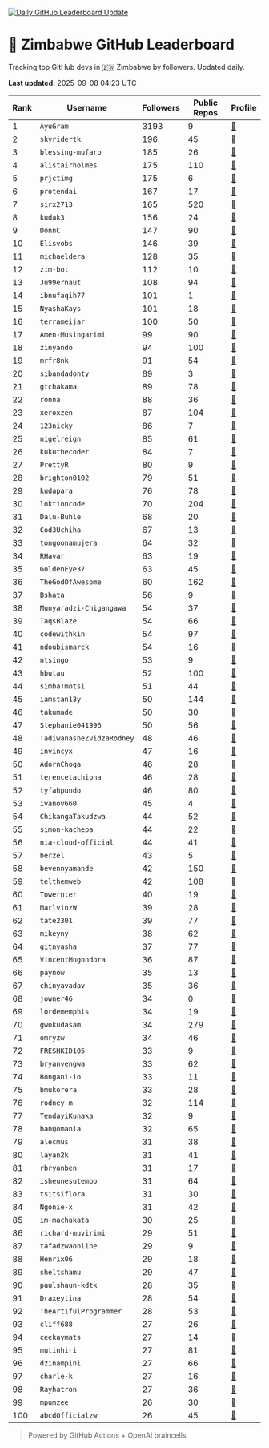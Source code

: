 [![Daily GitHub Leaderboard Update](https://github.com/bevennyamande/zim_leaderboard/actions/workflows/leaderboard.yml/badge.svg)](https://github.com/bevennyamande/zim_leaderboard/actions/workflows/leaderboard.yml)

# 🦍 Zimbabwe GitHub Leaderboard

Tracking top GitHub devs in 🇿🇼 Zimbabwe by followers. Updated daily.

<!-- START LEADERBOARD -->
**Last updated:** 2025-09-08 04:23 UTC  

| Rank | Username | Followers | Public Repos | Profile |
|------|----------|-----------|--------------|---------|
| 1 | `AyuGram` | 3193 | 9 | [🔗](https://github.com/AyuGram) |
| 2 | `skyridertk` | 196 | 45 | [🔗](https://github.com/skyridertk) |
| 3 | `blessing-mufaro` | 185 | 26 | [🔗](https://github.com/blessing-mufaro) |
| 4 | `alistairholmes` | 175 | 110 | [🔗](https://github.com/alistairholmes) |
| 5 | `prjctimg` | 175 | 6 | [🔗](https://github.com/prjctimg) |
| 6 | `protendai` | 167 | 17 | [🔗](https://github.com/protendai) |
| 7 | `sirx2713` | 165 | 520 | [🔗](https://github.com/sirx2713) |
| 8 | `kudak3` | 156 | 24 | [🔗](https://github.com/kudak3) |
| 9 | `DonnC` | 147 | 90 | [🔗](https://github.com/DonnC) |
| 10 | `Elisvobs` | 146 | 39 | [🔗](https://github.com/Elisvobs) |
| 11 | `michaeldera` | 128 | 35 | [🔗](https://github.com/michaeldera) |
| 12 | `zim-bot` | 112 | 10 | [🔗](https://github.com/zim-bot) |
| 13 | `Ju99ernaut` | 108 | 94 | [🔗](https://github.com/Ju99ernaut) |
| 14 | `ibnufaqih77` | 101 | 1 | [🔗](https://github.com/ibnufaqih77) |
| 15 | `NyashaKays` | 101 | 18 | [🔗](https://github.com/NyashaKays) |
| 16 | `terrameijar` | 100 | 50 | [🔗](https://github.com/terrameijar) |
| 17 | `Amen-Musingarimi` | 99 | 90 | [🔗](https://github.com/Amen-Musingarimi) |
| 18 | `zinyando` | 94 | 100 | [🔗](https://github.com/zinyando) |
| 19 | `mrfr8nk` | 91 | 54 | [🔗](https://github.com/mrfr8nk) |
| 20 | `sibandadonty` | 89 | 3 | [🔗](https://github.com/sibandadonty) |
| 21 | `gtchakama` | 89 | 78 | [🔗](https://github.com/gtchakama) |
| 22 | `ronna` | 88 | 36 | [🔗](https://github.com/ronna) |
| 23 | `xeroxzen` | 87 | 104 | [🔗](https://github.com/xeroxzen) |
| 24 | `123nicky` | 86 | 7 | [🔗](https://github.com/123nicky) |
| 25 | `nigelreign` | 85 | 61 | [🔗](https://github.com/nigelreign) |
| 26 | `kukuthecoder` | 84 | 7 | [🔗](https://github.com/kukuthecoder) |
| 27 | `PrettyR` | 80 | 9 | [🔗](https://github.com/PrettyR) |
| 28 | `brighton0102` | 79 | 51 | [🔗](https://github.com/brighton0102) |
| 29 | `kudapara` | 76 | 78 | [🔗](https://github.com/kudapara) |
| 30 | `loktioncode` | 70 | 204 | [🔗](https://github.com/loktioncode) |
| 31 | `Dalu-Buhle` | 68 | 20 | [🔗](https://github.com/Dalu-Buhle) |
| 32 | `Cod3Uchiha` | 67 | 13 | [🔗](https://github.com/Cod3Uchiha) |
| 33 | `tongoonamujera` | 64 | 32 | [🔗](https://github.com/tongoonamujera) |
| 34 | `RHavar` | 63 | 19 | [🔗](https://github.com/RHavar) |
| 35 | `GoldenEye37` | 63 | 45 | [🔗](https://github.com/GoldenEye37) |
| 36 | `TheGodOfAwesome` | 60 | 162 | [🔗](https://github.com/TheGodOfAwesome) |
| 37 | `Bshata` | 56 | 9 | [🔗](https://github.com/Bshata) |
| 38 | `Munyaradzi-Chigangawa` | 54 | 37 | [🔗](https://github.com/Munyaradzi-Chigangawa) |
| 39 | `TaqsBlaze` | 54 | 66 | [🔗](https://github.com/TaqsBlaze) |
| 40 | `codewithkin` | 54 | 97 | [🔗](https://github.com/codewithkin) |
| 41 | `ndoubismarck` | 54 | 16 | [🔗](https://github.com/ndoubismarck) |
| 42 | `ntsingo` | 53 | 9 | [🔗](https://github.com/ntsingo) |
| 43 | `hbutau` | 52 | 100 | [🔗](https://github.com/hbutau) |
| 44 | `simbaTmotsi` | 51 | 44 | [🔗](https://github.com/simbaTmotsi) |
| 45 | `iamstan13y` | 50 | 144 | [🔗](https://github.com/iamstan13y) |
| 46 | `takumade` | 50 | 30 | [🔗](https://github.com/takumade) |
| 47 | `Stephanie041996` | 50 | 56 | [🔗](https://github.com/Stephanie041996) |
| 48 | `TadiwanasheZvidzaRodney` | 48 | 46 | [🔗](https://github.com/TadiwanasheZvidzaRodney) |
| 49 | `invincyx` | 47 | 16 | [🔗](https://github.com/invincyx) |
| 50 | `AdornChoga` | 46 | 28 | [🔗](https://github.com/AdornChoga) |
| 51 | `terencetachiona` | 46 | 28 | [🔗](https://github.com/terencetachiona) |
| 52 | `tyfahpundo` | 46 | 80 | [🔗](https://github.com/tyfahpundo) |
| 53 | `ivanov660` | 45 | 4 | [🔗](https://github.com/ivanov660) |
| 54 | `ChikangaTakudzwa` | 44 | 52 | [🔗](https://github.com/ChikangaTakudzwa) |
| 55 | `simon-kachepa` | 44 | 22 | [🔗](https://github.com/simon-kachepa) |
| 56 | `nia-cloud-official` | 44 | 41 | [🔗](https://github.com/nia-cloud-official) |
| 57 | `berzel` | 43 | 5 | [🔗](https://github.com/berzel) |
| 58 | `bevennyamande` | 42 | 150 | [🔗](https://github.com/bevennyamande) |
| 59 | `telthemweb` | 42 | 108 | [🔗](https://github.com/telthemweb) |
| 60 | `Towernter` | 40 | 19 | [🔗](https://github.com/Towernter) |
| 61 | `MarlvinzW` | 39 | 28 | [🔗](https://github.com/MarlvinzW) |
| 62 | `tate2301` | 39 | 77 | [🔗](https://github.com/tate2301) |
| 63 | `mikeyny` | 38 | 62 | [🔗](https://github.com/mikeyny) |
| 64 | `gitnyasha` | 37 | 77 | [🔗](https://github.com/gitnyasha) |
| 65 | `VincentMugondora` | 36 | 87 | [🔗](https://github.com/VincentMugondora) |
| 66 | `paynow` | 35 | 13 | [🔗](https://github.com/paynow) |
| 67 | `chinyavadav` | 35 | 36 | [🔗](https://github.com/chinyavadav) |
| 68 | `jowner46` | 34 | 0 | [🔗](https://github.com/jowner46) |
| 69 | `lordememphis` | 34 | 19 | [🔗](https://github.com/lordememphis) |
| 70 | `gwokudasam` | 34 | 279 | [🔗](https://github.com/gwokudasam) |
| 71 | `omryzw` | 34 | 46 | [🔗](https://github.com/omryzw) |
| 72 | `FRESHKID105` | 33 | 9 | [🔗](https://github.com/FRESHKID105) |
| 73 | `bryanvengwa` | 33 | 62 | [🔗](https://github.com/bryanvengwa) |
| 74 | `Bongani-io` | 33 | 11 | [🔗](https://github.com/Bongani-io) |
| 75 | `bmukorera` | 33 | 28 | [🔗](https://github.com/bmukorera) |
| 76 | `rodney-m` | 32 | 114 | [🔗](https://github.com/rodney-m) |
| 77 | `TendayiKunaka` | 32 | 9 | [🔗](https://github.com/TendayiKunaka) |
| 78 | `banQomania` | 32 | 65 | [🔗](https://github.com/banQomania) |
| 79 | `alecmus` | 31 | 38 | [🔗](https://github.com/alecmus) |
| 80 | `layan2k` | 31 | 41 | [🔗](https://github.com/layan2k) |
| 81 | `rbryanben` | 31 | 17 | [🔗](https://github.com/rbryanben) |
| 82 | `isheunesutembo` | 31 | 64 | [🔗](https://github.com/isheunesutembo) |
| 83 | `tsitsiflora` | 31 | 30 | [🔗](https://github.com/tsitsiflora) |
| 84 | `Ngonie-x` | 31 | 42 | [🔗](https://github.com/Ngonie-x) |
| 85 | `im-machakata` | 30 | 25 | [🔗](https://github.com/im-machakata) |
| 86 | `richard-muvirimi` | 29 | 51 | [🔗](https://github.com/richard-muvirimi) |
| 87 | `tafadzwaonline` | 29 | 9 | [🔗](https://github.com/tafadzwaonline) |
| 88 | `Henrix06` | 29 | 18 | [🔗](https://github.com/Henrix06) |
| 89 | `sheltshamu` | 29 | 47 | [🔗](https://github.com/sheltshamu) |
| 90 | `paulshaun-kdtk` | 28 | 35 | [🔗](https://github.com/paulshaun-kdtk) |
| 91 | `Draxeytina` | 28 | 54 | [🔗](https://github.com/Draxeytina) |
| 92 | `TheArtifulProgrammer` | 28 | 53 | [🔗](https://github.com/TheArtifulProgrammer) |
| 93 | `cliff688` | 27 | 26 | [🔗](https://github.com/cliff688) |
| 94 | `ceekaymats` | 27 | 14 | [🔗](https://github.com/ceekaymats) |
| 95 | `mutinhiri` | 27 | 81 | [🔗](https://github.com/mutinhiri) |
| 96 | `dzinampini` | 27 | 66 | [🔗](https://github.com/dzinampini) |
| 97 | `charle-k` | 27 | 16 | [🔗](https://github.com/charle-k) |
| 98 | `Rayhatron` | 27 | 36 | [🔗](https://github.com/Rayhatron) |
| 99 | `mpumzee` | 26 | 30 | [🔗](https://github.com/mpumzee) |
| 100 | `abcdOfficialzw` | 26 | 45 | [🔗](https://github.com/abcdOfficialzw) |
<!-- END LEADERBOARD -->

> Powered by GitHub Actions + OpenAI braincells
